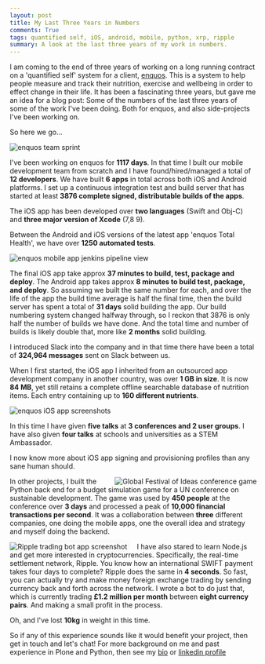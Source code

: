 ```yaml
---
layout: post
title: My Last Three Years in Numbers
comments: True
tags: quantified self, iOS, android, mobile, python, xrp, ripple
summary: A look at the last three years of my work in numbers.
---
```


I am coming to the end of three years of working on a long running contract on a 'quantified self' system for a client, [enquos](https://www.enquos.com/). This is a system to help people measure and track their nutrition, exercise and wellbeing in order to effect change in their life. It has been a fascinating three years, but gave me an idea for a blog post: Some of the numbers of the last three years of some of the work I've been doing. Both for enquos, and also side-projects I've been working on.

So here we go...

![enquos team sprint](/public/enquos_team_sprint.jpg)

I've been working on enquos for **1117 days**. In that time I built our mobile development team from scratch and I have found/hired/managed a total of **12 developers**. We have built **6 apps** in total across both iOS and Android platforms. I set up a continuous integration test and build server that has started at least **3876 complete signed, distributable builds of the apps**. 

The iOS app has been developed over **two languages** (Swift and Obj-C) and **three major version of Xcode** (7,8 9). 

Between the Android and iOS versions of the latest app 'enquos Total Health', we have over **1250 automated tests**.

![enquos mobile app jenkins pipeline view](/public/jenkins_ci_pipelines.png)

The final iOS app take approx **37 minutes to build, test, package and deploy**. The Android app takes approx **8 minutes to build test, package, and deploy**. So assuming we built the same number for each, and over the life of the app the build time average is half the final time, then the build server has spent a total of **31 days** solid building the app. Our build numbering system changed halfway through, so I reckon that 3876 is only half the number of builds we have done. And the total time and number of builds is likely double that, more like **2 months** solid building.

I introduced Slack into the company and in that time there have been a total of **324,964 messages** sent on Slack between us.

When I first started, the iOS app I inherited from an outsourced app development company in another country, was over **1 GB in size**. It is now **84 MB**, yet still retains a complete offline searchable database of nutrition items. Each entry containing up to **160 different nutrients**.

![enquos iOS app screenshots](/public/total_health_app.png)

In this time I have given **five talks** at **3 conferences and 2 user groups**. I have also given **four talks** at schools and universities as a STEM Ambassador.

I now know more about iOS app signing and provisioning profiles than any sane human should.

<img alt="Global Festival of Ideas conference game" src="/public/gfi4sd-game.jpg" style="float:right" />

In other projects, I built the Python back end for a budget simulation game for a UN conference on sustainable development. The game was used by **450 people** at the conference over **3 days** and processed a peak of **10,000 financial transactions per second**. It was a collaboration between **three** different companies, one doing the mobile apps, one the overall idea and strategy and myself doing the backend.

<img alt="Ripple trading bot app screenshot" src="/public/crypto_trader2.png" style="float:left; margin-right: 20px; box-shadow: 0px 0px 10px #eeeeee" />

I have also stared to learn Node.js and get more interested in cryptocurrencies. Specifically, the real-time settlement network, Ripple. You know how an international SWIFT payment takes four days to complete? Ripple does the same in **4 seconds**. So fast, you can actually try and make money foreign exchange trading by sending currency back and forth across the network. I wrote a bot to do just that, which is currently trading **£1.2 million per month** between **eight currency pairs**. And making a small profit in the process.

Oh, and I've lost **10kg** in weight in this time.

So if any of this experience sounds like it would benefit your project, then get in touch and let's chat! For more background on me and past experience in Plone and Python, then see my [bio](/about) or [linkedin profile](https://www.linkedin.com/in/matthamilton77/)